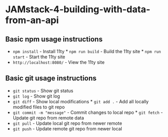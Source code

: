 # JAMstack-4-building-with-data-from-an-api

## Basic **npm** usage instructions
* `npm install` - Install 11ty                                * `npm run build` - Build the 11ty site                       * `npm run start` - Start the 11ty site
* `http://localhost:8080/` - View the 11ty site

## Basic **git** usage instructions

* `git status` - Show git status
* `git log` - Show git log
* `git diff` - Show local modifications                       * `git add .` - Add all locally modified files to git repo
* `git commit -m "message"` - Commit changes to local repo    * `git fetch` - Update git repo from remote data
* `git pull` - Update local git repo from newer remote
* `git push` - Update remote git repo from newer local
